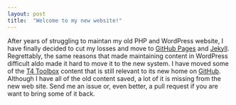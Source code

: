 ```yaml
---
layout: post
title:  "Welcome to my new website!"
---
```


After years of struggling to maintan my old PHP and WordPress website, I have finally decided to cut my losses and move 
to [GitHub Pages](https://pages.github.com/) and [Jekyll](http://jekyllrb.com/). Regrettably, the same reasons that made 
maintaining content in WordPress difficult aldo made it hard to move it to the new system. I have moved some of the 
[T4 Toolbox](http://olegsych.com/T4Toolbox/) content that is still relevant to its new home on 
[GitHub](https://github.com/olegsych/T4Toolbox/tree/gh-pages). Although I have all of the old content saved, a lot of it
is missing from the new web site. Send me an issue or, even better, a pull request if you are want to bring some of it 
back. 
